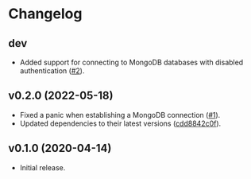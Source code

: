 # Changelog

## dev

* Added support for connecting to MongoDB databases with disabled
  authentication ([#2](https://github.com/avast/mongodb-oplog-stats/issues/2)).

## v0.2.0 (2022-05-18)

* Fixed a panic when establishing a MongoDB connection
  ([#1](https://github.com/avast/mongodb-oplog-stats/issues/1)).
* Updated dependencies to their latest versions
  ([cdd8842c0f](https://github.com/avast/mongodb-oplog-stats/commit/cdd8842c0fdfdcb78ed6abe1fab57d6e6b2f3afc)).

## v0.1.0 (2020-04-14)

* Initial release.
